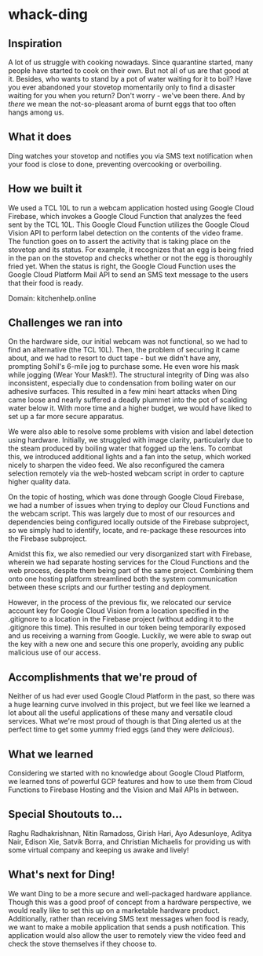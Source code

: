 # whack-ding

## Inspiration
A lot of us struggle with cooking nowadays. Since quarantine started, many people have started to cook on their own. But not all of us are that good at it. Besides, who wants to stand by a pot of water waiting for it to boil? Have you ever abandoned your stovetop momentarily only to find a disaster waiting for you when you return? Don't worry - we've been there. And by _there_ we mean the not-so-pleasant aroma of burnt eggs that too often hangs among us.

## What it does
Ding watches your stovetop and notifies you via SMS text notification when your food is close to done, preventing overcooking or overboiling.

## How we built it
We used a TCL 10L to run a webcam application hosted using Google Cloud Firebase, which invokes a Google Cloud Function that analyzes the feed sent by the TCL 10L. This Google Cloud Function utilizes the Google Cloud Vision API to perform label detection on the contents of the video frame. The function goes on to assert the activity that is taking place on the stovetop and its status. For example, it recognizes that an egg is being fried in the pan on the stovetop and checks whether or not the egg is thoroughly fried yet. When the status is right, the Google Cloud Function uses the Google Cloud Platform Mail API to send an SMS text message to the users that their food is ready.

Domain: kitchenhelp.online

## Challenges we ran into
On the hardware side, our initial webcam was not functional, so we had to find an alternative (the TCL 10L). Then, the problem of securing it came about, and we had to resort to duct tape - but we didn't have any, prompting Sohil's 6-mile jog to purchase some. He even wore his mask while jogging (Wear Your Mask!!). The structural integrity of Ding was also inconsistent, especially due to condensation from boiling water on our adhesive surfaces. This resulted in a few mini heart attacks when Ding came loose and nearly suffered a deadly plummet into the pot of scalding water below it. With more time and a higher budget, we would have liked to set up a far more secure apparatus.

We were also able to resolve some problems with vision and label detection using hardware. Initially, we struggled with image clarity, particularly due to the steam produced by boiling water that fogged up the lens. To combat this, we introduced additional lights and a fan into the setup, which worked nicely to sharpen the video feed. We also reconfigured the camera selection remotely via the web-hosted webcam script in order to capture higher quality data.

On the topic of hosting, which was done through Google Cloud Firebase, we had a number of issues when trying to deploy our Cloud Functions and the webcam script. This was largely due to most of our resources and dependencies being configured locally outside of the Firebase subproject, so we simply had to identify, locate, and re-package these resources into the Firebase subproject.

Amidst this fix, we also remedied our very disorganized start with Firebase, wherein we had separate hosting services for the Cloud Functions and the web process, despite them being part of the same project. Combining them onto one hosting platform streamlined both the system communication between these scripts and our further testing and deployment.

However, in the process of the previous fix, we relocated our service account key for Google Cloud Vision from a location specified in the .gitignore to a location in the Firebase project (without adding it to the .gitignore this time). This resulted in our token being temporarily exposed and us receiving a warning from Google. Luckily, we were able to swap out the key with a new one and secure this one properly, avoiding any public malicious use of our access.  

## Accomplishments that we're proud of
Neither of us had ever used Google Cloud Platform in the past, so there was a huge learning curve involved in this project, but we feel like we learned a lot about all the useful applications of these many and versatile cloud services. What we're most proud of though is that Ding alerted us at the perfect time to get some yummy fried eggs (and they were _delicious_).

## What we learned
Considering we started with no knowledge about Google Cloud Platform, we learned tons of powerful GCP features and how to use them from Cloud Functions to Firebase Hosting and the Vision and Mail APIs in between. 

## Special Shoutouts to...
Raghu Radhakrishnan, Nitin Ramadoss, Girish Hari, Ayo Adesunloye, Aditya Nair, Edison Xie, Satvik Borra, and Christian Michaelis for providing us with some virtual company and keeping us awake and lively!

## What's next for Ding!
We want Ding to be a more secure and well-packaged hardware appliance. Though this was a good proof of concept from a hardware perspective, we would really like to set this up on a marketable hardware product. Additionally, rather than receiving SMS text messages when food is ready, we want to make a mobile application that sends a push notification. This application would also allow the user to remotely view the video feed and check the stove themselves if they choose to. 
